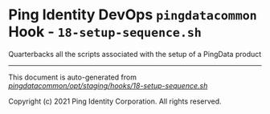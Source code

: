 
# Ping Identity DevOps `pingdatacommon` Hook - `18-setup-sequence.sh`
 Quarterbacks all the scripts associated with the setup of a
 PingData product

---
This document is auto-generated from _[pingdatacommon/opt/staging/hooks/18-setup-sequence.sh](https://github.com/pingidentity/pingidentity-docker-builds/blob/master/pingdatacommon/opt/staging/hooks/18-setup-sequence.sh)_

Copyright (c) 2021 Ping Identity Corporation. All rights reserved.
